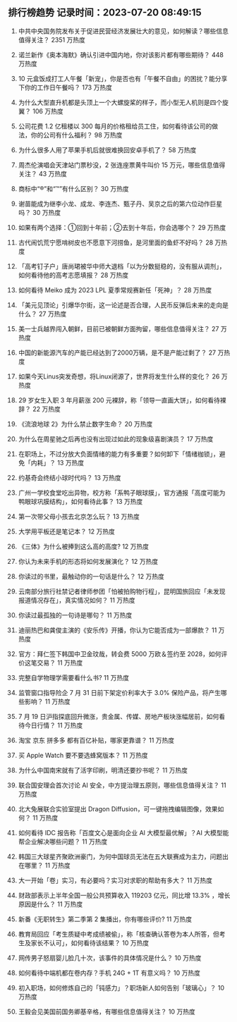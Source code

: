 
## 排行榜趋势 记录时间：2023-07-20 08:49:15
  
  1. 中共中央国务院发布关于促进民营经济发展壮大的意见，如何解读？哪些信息值得关注？ 2351 万热度
    
  2. 诺兰新作《奥本海默》确认引进中国内地，你对该影片都有哪些期待？ 448 万热度
    
  3. 10 元盒饭成打工人午餐「新宠」，你是否也有「午餐不自由」的困扰？能分享下你的工作日午餐吗？ 173 万热度
    
  4. 为什么大型直升机都是头顶上一个大螺旋桨的样子，而小型无人机则是四个旋翼？ 106 万热度
    
  5. 公司花费 1.2 亿租楼以 300 每月的价格租给员工住，如何看待该公司的做法，你的公司有什么福利？ 98 万热度
    
  6. 为什么很多人用了苹果手机后就很难换回安卓手机了？ 58 万热度
    
  7. 周杰伦演唱会天津站门票秒没，2 张连座票黄牛叫价 15 万元，哪些信息值得关注？ 43 万热度
    
  8. 商标中“®”和“™”有什么区别？ 30 万热度
    
  9. 谢苗能成为继李小龙、成龙、李连杰、甄子丹、吴京之后的第六位动作巨星吗？ 30 万热度
    
  10. 如果有两个选择：①回到十年前；②去到十年后，你会选哪个？ 29 万热度
    
  11. 古代闹饥荒宁愿啃树皮也不愿意下河捞鱼，是河里面的鱼虾不好吗？ 28 万热度
    
  12. 「高考钉子户」唐尚珺被华中师大退档「以为分数挺稳的，没有服从调剂」，如何看待他的高考志愿填报？ 28 万热度
    
  13. 如何看待 Meiko 成为 2023 LPL 夏季常规赛新任「死神」？ 28 万热度
    
  14. 「美元见顶论」引爆华尔街，这一论述是否合理，人民币反弹后未来的走向是什么？ 27 万热度
    
  15. 美一士兵越界闯入朝鲜，目前已被朝鲜方面拘留，哪些信息值得关注？ 27 万热度
    
  16. 中国的新能源汽车的产能已经达到了2000万辆，是不是产能过剩了？ 27 万热度
    
  17. 如果今天Linus突发奇想，将Linux闭源了，世界将发生什么样的变化？ 26 万热度
    
  18. 29 岁女生入职 3 年月薪涨 200 元裸辞，称「领导一直画大饼」，如何看待裸辞？ 22 万热度
    
  19. 《流浪地球 2》为什么禁止数字生命？ 20 万热度
    
  20. 为什么在周星驰之后再也没有出现过如此的现象级喜剧演员？ 17 万热度
    
  21. 在职场上，不过分放大负面情绪的能力有多重要？如何卸下「情绪枷锁」，避免「内耗」？ 13 万热度
    
  22. 约基奇会终结小球时代吗？ 13 万热度
    
  23. 广州一学校食堂吃出异物，校方称「系鸭子眼球膜」，官方通报「高度可能为鸭眼球巩膜结构」，如何看待此事？ 13 万热度
    
  24. 第一次带父母小孩去北京怎么玩？ 13 万热度
    
  25. 大学用平板还是笔记本？ 12 万热度
    
  26. 《三体》为什么被捧到这么高的高度? 12 万热度
    
  27. 你认为未来手机的形态将如何发展演化？ 12 万热度
    
  28. 你读过的书里，最触动你的一句话是什么？ 12 万热度
    
  29. 云南部分旅行社禁记者律师参团「怕被拍购物行程」，昆明国旅回应「未发现报道情况存在」，真实情况如何？ 11 万热度
    
  30. 你读过最孤独的一句诗是哪句？ 11 万热度
    
  31. 迪丽热巴和龚俊主演的《安乐传》开播，你认为它能否成为一部爆款？ 11 万热度
    
  32. 官方：拜仁签下韩国中卫金玟哉，转会费 5000 万欧＆签约至 2028，如何评价这笔交易？ 11 万热度
    
  33. 完整自学物理学需要看什么书? 11 万热度
    
  34. 监管窗口指导险企 7 月 31 日前下架定价利率大于 3.0% 保险产品，将产生哪些影响？ 11 万热度
    
  35. 7 月 19 日沪指探底回升微涨，贵金属、传媒、房地产板块涨幅居前，如何看待今日行情？ 11 万热度
    
  36. 淘宝 京东 拼多多 都有百亿补贴，哪家更靠谱？ 11 万热度
    
  37. 买 Apple Watch 要不要选蜂窝版本？ 11 万热度
    
  38. 为什么中国南宋就有了活字印刷，明清还要抄书呢？ 11 万热度
    
  39. 联合国安理会首次讨论 AI 安全，中方提治理五原则，哪些信息值得关注？ 11 万热度
    
  40. 北大兔展联合实验室提出 Dragon Diffusion，可一键拖拽编辑图像，效果如何？ 11 万热度
    
  41. 如何看待 IDC 报告称「百度文心是面向企业 AI 大模型最优解」？AI 大模型能帮企业解决哪些问题？ 11 万热度
    
  42. 韩国三大球星齐聚欧洲豪门，为何中国球员无法在五大联赛成为主力，问题出在哪里？ 11 万热度
    
  43. 大一开始「卷」实习，有必要吗？实习对求职的帮助有多大？ 11 万热度
    
  44. 财政部表示上半年全国一般公共预算收入 119203 亿元，同比增 13.3% ，增长原因是什么？ 11 万热度
    
  45. 新番《无职转生》第二季第 2 集播出，你有哪些评价? 11 万热度
    
  46. 教育局回应「考生质疑中考成绩被偷」，称「核查确认答卷为本人所答，但考生及家长不认可」，如何看待该结果？ 10 万热度
    
  47. 网传男子怒扇婴儿脸几十次，该事件的具体情况是什么？ 10 万热度
    
  48. 如何看待中端机都在卷内存？手机 24G + 1T 有意义吗？ 10 万热度
    
  49. 初入职场，如何修炼自己的「钝感力」？职场新人如何告别「玻璃心」？ 10 万热度
    
  50. 王毅会见美国前国务卿基辛格，有哪些信息值得关注？ 10 万热度
    